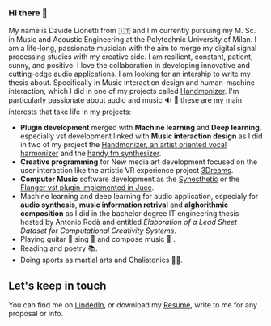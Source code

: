 ### Hi there 👋

My name is Davide Lionetti from :it: and I'm currently pursuing my M. Sc. in Music and Acoustic Engineering at the Polytechnic University of Milan. 
I am a life-long, passionate musician with the aim to merge my digital signal processing
studies with my creative side. I am resilient, constant, patient, sunny, and positive. I love the
collaboration in developing  innovative and cutting-edge audio applications. I am looking for
an intership to write my thesis about.  Specifically in Music interaction design and human-machine
interaction,
which
I
did
in
one
of
my
projects
called [Handmonizer](https://github.com/EllDy96/Handmonizer).
I'm particularly passionate about audio and music :sound: :musical_note: these are my main interests that take life in my projects:

- **Plugin development** merged with **Machine learning** and **Deep learning**, especially vst development linked with **Music interaction design** as I did in two of my project the [Handmonizer, an artist oriented vocal harmonizer](https://github.com/EllDy96/Handmonizer) and the [handy fm synthesizer](https://github.com/EllDy96/ComputerMusicProjects/tree/Homework3).
- **Creative programming** for New media art development focused on the user interaction like the artistic VR experience project [3Dreams](https://github.com/EllDy96/3Dreams).
- **Computer Music** software development as the [Synesthetic](https://github.com/EllDy96/Synesthetic) or the [Flanger vst plugin implemented in Juce](https://github.com/EllDy96/ComputerMusicProjects/tree/Homework2).
- Machine learning and deep learning for audio application, especialy for **audio synthesis**, **music information retrival** and **alghorithmic composition** as I did in the bachelor degree IT engineering thesis hosted by Antonio Rodà and entitled 
*Elaboration of a Lead Sheet Dataset for Computational Creativity Systems*. 
- Playing guitar 🎸  sing  :microphone: and compose music :musical_score: .
- Reading and poetry :books:. 
- Doing sports as martial arts and Chalistenics :running_man:.
## Let's keep in touch
You can find me on [LindedIn](https://www.linkedin.com/in/davide-lionetti-896814194/), or download my [Resume](https://github.com/EllDy96/EllDy96/blob/main/DavideLionettiResume.pdf), write to me for any proposal or info. 
<!--
**EllDy96/EllDy96** is a ✨ _special_ ✨ repository because its `README.md` (this file) appears on your GitHub profile.

Here are some ideas to get you started:

-  I’m currently working on ...
- 🌱 I’m currently learning ...
- 👯 I’m looking to collaborate on ...
- 🤔 I’m looking for help with ...
- 💬 Ask me about ...
- 📫 How to reach me: ...
- 😄 Pronouns: ...
- ⚡ Fun fact: ...
-->
